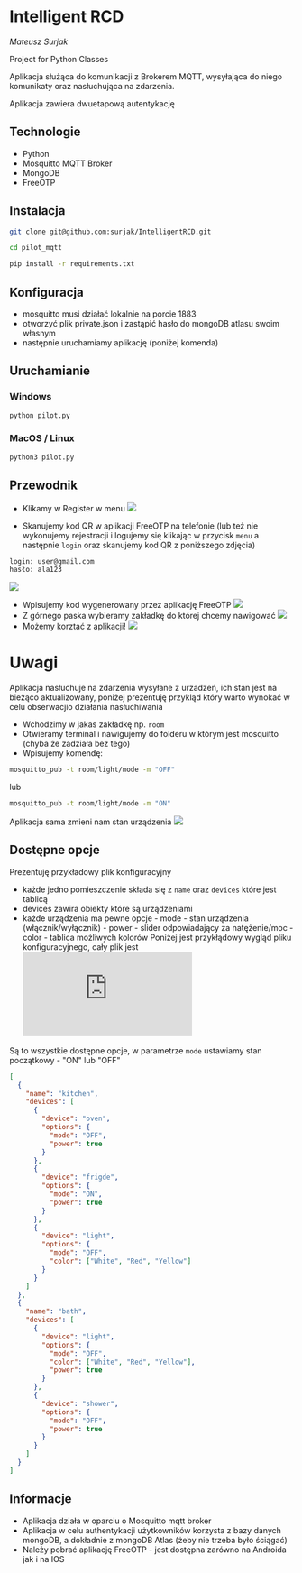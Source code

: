 # Intelligent RCD

_Mateusz Surjak_

Project for Python Classes

Aplikacja służąca do komunikacji z Brokerem MQTT, wysyłająca do niego komunikaty oraz nasłuchująca na zdarzenia.

Aplikacja zawiera dwuetapową autentykację

## Technologie

- Python
- Mosquitto MQTT Broker
- MongoDB
- FreeOTP

## Instalacja

```bash
git clone git@github.com:surjak/IntelligentRCD.git

cd pilot_mqtt

pip install -r requirements.txt
```

## Konfiguracja

- mosquitto musi działać lokalnie na porcie 1883
- otworzyć plik private.json i zastąpić hasło do mongoDB atlasu swoim własnym
- następnie uruchamiamy aplikację (poniżej komenda)

## Uruchamianie

### Windows

```bash
python pilot.py
```

### MacOS / Linux

```bash
python3 pilot.py
```

## Przewodnik

- Klikamy w Register w menu
  ![](img/2.png)

- Skanujemy kod QR w aplikacji FreeOTP na telefonie (lub też nie wykonujemy rejestracji i logujemy się klikając w przycisk `menu` a następnie `login` oraz skanujemy kod QR z poniższego zdjęcia)

```txt
login: user@gmail.com
hasło: ala123
```

![](img/3.png)

- Wpisujemy kod wygenerowany przez aplikację FreeOTP
  ![](img/4.png)
- Z górnego paska wybieramy zakładkę do której chcemy nawigować
  ![](img/5.png)
- Możemy korztać z aplikacji!
  ![](img/6.png)

# Uwagi

Aplikacja nasłuchuje na zdarzenia wysyłane z urzadzeń, ich stan jest na bieżąco aktualizowany, poniżej prezentuję przykląd który warto wynokać w celu obserwacjio działania nasłuchiwania

- Wchodzimy w jakas zakładkę np. `room`
- Otwieramy terminal i nawigujemy do folderu w którym jest mosquitto (chyba że zadziała bez tego)
- Wpisujemy komendę:

```bash
mosquitto_pub -t room/light/mode -m "OFF"
```

lub

```bash
mosquitto_pub -t room/light/mode -m "ON"
```

Aplikacja sama zmieni nam stan urządzenia
![](img/1.png)

## Dostępne opcje

Prezentuję przykładowy plik konfiguracyjny

- każde jedno pomieszczenie składa się z `name` oraz `devices` które jest tablicą
- devices zawira obiekty które są urządzeniami
- każde urządzenia ma pewne opcje - mode - stan urządzenia (włącznik/wyłącznik) - power - slider odpowiadający za natężenie/moc - color - tablica możliwych kolorów
  Poniżej jest przykłądowy wygląd pliku konfiguracyjnego, cały plik jest ![tutaj](https://github.com/surjak/IntelligentRCD/blob/master/pilot_config.json)

Są to wszystkie dostępne opcje, w parametrze `mode` ustawiamy stan początkowy - "ON" lub "OFF"

```json
[
  {
    "name": "kitchen",
    "devices": [
      {
        "device": "oven",
        "options": {
          "mode": "OFF",
          "power": true
        }
      },
      {
        "device": "frigde",
        "options": {
          "mode": "ON",
          "power": true
        }
      },
      {
        "device": "light",
        "options": {
          "mode": "OFF",
          "color": ["White", "Red", "Yellow"]
        }
      }
    ]
  },
  {
    "name": "bath",
    "devices": [
      {
        "device": "light",
        "options": {
          "mode": "OFF",
          "color": ["White", "Red", "Yellow"],
          "power": true
        }
      },
      {
        "device": "shower",
        "options": {
          "mode": "OFF",
          "power": true
        }
      }
    ]
  }
]
```

## Informacje

- Aplikacja działa w oparciu o Mosquitto mqtt broker
- Aplikacja w celu authentykacji użytkowników korzysta z bazy danych mongoDB, a dokładnie z mongoDB Atlas (żeby nie trzeba było ściągać)
- Należy pobrać aplikację FreeOTP - jest dostępna zarówno na Androida jak i na IOS
